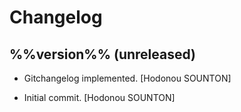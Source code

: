Changelog
=========

%%version%% (unreleased)
------------------------

- Gitchangelog implemented. [Hodonou SOUNTON]

- Initial commit. [Hodonou SOUNTON]


